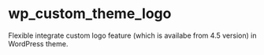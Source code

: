 # wp_custom_theme_logo
Flexible integrate custom logo feature (which is availabe from 4.5 version) in WordPress theme.
